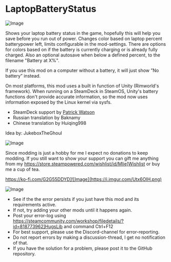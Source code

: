 # LaptopBatteryStatus


![Image](https://i.imgur.com/buuPQel.png)


Shows your laptop battery status in the game, hopefully this will help you save before you run out of power.
Changes color based on laptop percent batterypower left, limits configurable in the mod-settings.
There are options for colors based on if the battery is currently charging or is already fully charged.
Also an optional autosave when below a defined percent, to the filename "Battery at X%".

If you use this mod on a computer without a battery, it will just show ”No battery” instead.

On most platforms, this mod uses a built in function of Unity (Rimworld's framework). When running on a SteamDeck in SteamOS, Unity's battery functions don't provide accurate information, so the mod now uses information exposed by the Linux kernel via sysfs.

- SteamDeck support by [Patrick Watson](https://github.com/watson81)
- Russian translation by Baknamy
- Chinese translation by Huiqing998 

Idea by: JukeboxTheGhoul

![Image](https://i.imgur.com/O0IIlYj.png)

Since modding is just a hobby for me I expect no donations to keep modding. If you still want to show your support you can gift me anything from my https://store.steampowered.com/wishlist/id/Mlie]Wishlist or buy me a cup of tea.

https://ko-fi.com/G2G55DDYD]![Image](https://i.imgur.com/Utx6OIH.png)


![Image](https://i.imgur.com/PwoNOj4.png)



-  See if the the error persists if you just have this mod and its requirements active.
-  If not, try adding your other mods until it happens again.
-  Post your error-log using https://steamcommunity.com/workshop/filedetails/?id=818773962]HugsLib and command Ctrl+F12
-  For best support, please use the Discord-channel for error-reporting.
-  Do not report errors by making a discussion-thread, I get no notification of that.
-  If you have the solution for a problem, please post it to the GitHub repository.




